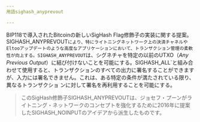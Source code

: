 ```yaml
---
用語sighash_anyprevout

---
```

BIP118で導入されたBitcoinの新しいSigHash Flag修飾子の実装に関する提案。SIGHASH_ANYPREVOUT`により、特にライトニングネットワーク上の決済チャネルやEltooアップデートのような高度なアプリケーションにおいて、トランザクション管理の柔軟性が向上する。SIGHASH_ANYPREVOUT`は、シグネチャを特定の以前のUTXO（*Any Previous Output*）に結び付けないことを可能にする。SIGHASH_ALL`と組み合わせて使用すると、トランザクションのすべての出力に署名することができますが、入力には署名できません。これは、ある特定の条件が満たされている限り、異なるトランザクショ ンに対して署名を再利用することを可能にする。

> このSigHash修飾子SIGHASH_ANYPREVOUTは、ジョセフ・プーンがライトニング・ネットワークのコンセプトを強化するために2016年に提案したSIGHASH_NOINPUTのアイデアから派生したものです。